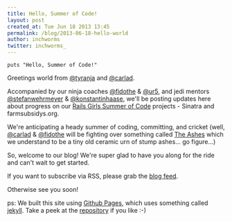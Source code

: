 ```yaml
---
title: Hello, Summer of Code!
layout: post
created_at: Tue Jun 18 2013 13:45
permalink: /blog/2013-06-18-hello-world
author: inchworms
twitter: inchworms_
---
```


    puts "Hello, Summer of Code!"

Greetings world from [@tyranja](https://twitter.com/_tyranja_) and [@carlad](https://twitter.com/CarlaD). 

Accompanied by our ninja coaches [@fidothe](https://twitter.com/fidothe) & [@ur5](https://twitter.com/ur5), and jedi mentors [@stefanwehrmeyer](https://twitter.com/stefanwehrmeyer) & [@konstantinhaase](https://twitter.com/konstantinhaase), we'll be posting updates here about progress on our [Rails Girls Summer of Code](http://railsgirlssummerofcode.org/) projects - Sinatra and farmsubsidys.org.

We're anticipating a heady summer of coding, committing, and cricket (well, [@carlad](https://twitter.com/CarlaD) & [@fidothe](https://twitter.com/fidothe) will be fighting over something called [The Ashes](http://en.wikipedia.org/wiki/The_Ashes) which we understand to be a tiny old ceramic urn of stump ashes... go figure...)

So, welcome to our blog! We're super glad to have you along for the ride and can't wait to get started.

If you want to subscribe via RSS, please grab the [blog feed](/blog/feed.xml).

Otherwise see you soon!


ps: We built this site using [Github Pages](http://pages.github.com), which uses something called [jekyll](http://jekyllrb.com/). Take a peek at the [repository](https://github.com/inchworms/inchworms/) if you like :-)












